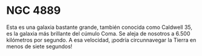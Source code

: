 # NGC 4889

Esta es una galaxia bastante grande, también conocida como Caldwell 35, es la
galaxia más brillante del cúmulo Coma. Se aleja de nosotros a 6.500 kilómetros
por segundo. A esa velocidad, ¡podría circunnavegar la Tierra en menos de siete
segundos!
